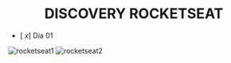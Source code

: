   <h1 align="center">DISCOVERY ROCKETSEAT</h1>
  
  

- [ _x_] Dia 01


![rocketseat1](https://user-images.githubusercontent.com/71050969/105532139-30181a80-5cc9-11eb-8355-23a7725ebbd7.jpg)
![rocketseat2](https://user-images.githubusercontent.com/71050969/105532159-39a18280-5cc9-11eb-8444-c29c2811ab26.jpg)
